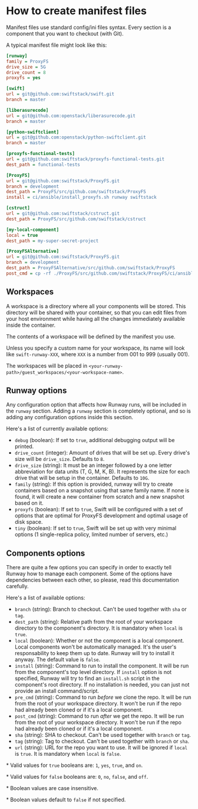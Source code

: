 How to create manifest files
============================

Manifest files use standard config/ini files syntax. Every section is a
component that you want to checkout (with Git).

A typical manifest file might look like this:

```ini
[runway]
family = ProxyFS
drive_size = 5G
drive_count = 8
proxyfs = yes

[swift]
url = git@github.com:swiftstack/swift.git
branch = master

[liberasurecode]
url = git@github.com:openstack/liberasurecode.git
branch = master

[python-swiftclient]
url = git@github.com:openstack/python-swiftclient.git
branch = master

[proxyfs-functional-tests]
url = git@github.com:swiftstack/proxyfs-functional-tests.git
dest_path = functional-tests

[ProxyFS]
url = git@github.com:swiftstack/ProxyFS.git
branch = development
dest_path = ProxyFS/src/github.com/swiftstack/ProxyFS
install = ci/ansible/install_proxyfs.sh runway swiftstack

[cstruct]
url = git@github.com:swiftstack/cstruct.git
dest_path = ProxyFS/src/github.com/swiftstack/cstruct

[my-local-component]
local = true
dest_path = my-super-secret-project

[ProxyFSAlternative]
url = git@github.com:swiftstack/ProxyFS.git
branch = development
dest_path = ProxyFSAlternative/src/github.com/swiftstack/ProxyFS
post_cmd = cp -rf ./ProxyFS/src/github.com/swiftstack/ProxyFS/ci/ansible/install_proxyfs_runway.sh ./ProxyFS/install.sh
```


Workspaces
----------

A workspace is a directory where all your components will be stored. This
directory will be shared with your container, so that you can edit files from
your host environment while having all the changes immediately available inside
the container.

The contents of a workspace will be defined by the manifest you use.

Unless you specify a custom name for your workspace, its name will look like
`swift-runway-XXX`, where `XXX` is a number from 001 to 999 (usually 001).

The workspaces will be placed in
`<your-runway-path>/guest_workspaces/<your-workspace-name>`.


Runway options
--------------

Any configuration option that affects how Runway runs, will be included in the
`runway` section. Adding a `runway` section is completely optional, and so is
adding any configuration options inside this section.

Here's a list of currently available options:

* `debug` (boolean): If set to `true`, additional debugging output will be
printed.
* `drive_count` (integer): Amount of drives that will be set up. Every drive's
size will be `drive_size`. Defaults to `8`.
* `drive_size` (string): It must be an integer followed by a one letter
abbreviation for data units (T, G, M, K, B). It represents the size for each
drive that will be setup in the container. Defaults to `10G`.
* `family` (string): If this option is provided, runway will try to create
containers based on a snapshot using that same family name. If none is found,
it will create a new container from scratch and a new snapshot based on it.
* `proxyfs` (boolean): If set to `true`, Swift will be configured with a set of
options that are optimal for ProxyFS development and optimal usage of disk
space.
* `tiny` (boolean): If set to `true`, Swift will be set up with very minimal
options (1 single-replica policy, limited number of servers, etc.)


Components options
------------------

There are quite a few options you can specify in order to exactly tell Runway
how to manage each component. Some of the options have dependencies between
each other, so please, read this documentation carefully.

Here's a list of available options:

* `branch` (string): Branch to checkout. Can't be used together with `sha` or
`tag`.
* `dest_path` (string): Relative path from the root of your workspace directory
to the component's directory. It is mandatory when `local` is `true`.
* `local` (boolean): Whether or not the component is a local component. Local
components won't be automatically managed. It's the user's responsability to
keep them up to date. Runway will try to install it anyway. The default value
is `false`.
* `install` (string): Command to run to install the component. It will be run
from the component's top level directory. If `install` option is not specified,
Runway will try to find an `install.sh` script in the component's root
directory. If no installation is needed, you can just not provide an install
command/script.
* `pre_cmd` (string): Command to run *before* we clone the repo. It will be run
from the root of your workspace directory. It won't be run if the repo had
already been cloned or if it's a local component.
* `post_cmd` (string): Command to run *after* we get the repo. It will be run
from  the root of your workspace directory. It won't be run if the repo had
already been cloned or if it's a local component.
* `sha` (string): SHA to checkout. Can't be used together with `branch` or
`tag`.
* `tag` (string): Tag to checkout. Can't be used together with `branch` or
`sha`.
* `url` (string): URL for the repo you want to use. It will be ignored if
`local` is `true`. It is mandatory when `local` is `false`.


\* Valid values for `true` booleans are: `1`, `yes`, `true`, and `on`.

\* Valid values for `false` booleans are: `0`, `no`, `false`, and `off`.

\* Boolean values are case insensitive.

\* Boolean values default to `false` if not specified.
